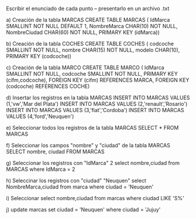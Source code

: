 Escribir el enunciado de cada punto – presentarlo en un archivo .txt

a) Creación de la tabla MARCAS 
CREATE TABLE MARCAS (
IdMarca SMALLINT NOT NULL DEFAULT 1,
NombreMarca CHAR(10) NOT NULL,
NombreCiudad CHAR(60) NOT NULL,
PRIMARY KEY (idMarca))

b) Creación de la tabla COCHES
CREATE TABLE COCHES (
codcoche SMALLINT NOT NULL,
nombre CHAR(15) NOT NULL,
modelo CHAR(10),
PRIMARY KEY (codcoche))

c) Creación de la tabla MARCO
CREATE TABLE MARCO (
IdMarca SMALLINT NOT NULL,
codcoche SMALLINT NOT NULL,
PRIMARY KEY (cifm,codcoche),
FOREIGN KEY (cifm) REFERENCES MARCA,
FOREIGN KEY (codcoche) REFERENCES COCHE)

d) Insertar los registros en la tabla MARCAS
INSERT INTO MARCAS VALUES (1,'vw','Mar del Plata')
INSERT INTO MARCAS VALUES (2,'renault','Rosario')
INSERT INTO MARCAS VALUES (3,'fiat','Cordoba')
INSERT INTO MARCAS VALUES (4,'ford','Neuquen')

e) Seleccionar todos los registros de la tabla MARCAS
SELECT * FROM MARCAS

f) Seleccionar los campos "nombre" y "ciudad" de la tabla MARCAS
SELECT nombre, ciudad FROM MARCAS

g) Seleccionar los registros con "IdMarca" 2
select nombre,ciudad from MARCAS where IdMarca = 2

h) Seleccinar los registros con "ciudad" "Neuquen"
select NombreMarca,ciudad from marca
where ciudad = 'Neuquen'

i) Seleccionar 
select nombre,ciudad
from marcas
where ciudad LIKE 'S%'

j)
update marcas
set ciudad = 'Neuquen'
where ciudad = 'Jujuy'